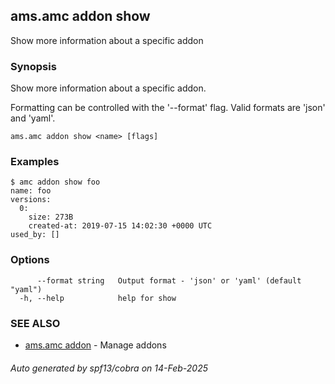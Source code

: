 ## ams.amc addon show

Show more information about a specific addon

### Synopsis

Show more information about a specific addon.

Formatting can be controlled with the '--format' flag.
Valid formats are 'json' and 'yaml'.

```
ams.amc addon show <name> [flags]
```

### Examples

```
$ amc addon show foo
name: foo
versions:
  0:
    size: 273B
    created-at: 2019-07-15 14:02:30 +0000 UTC
used_by: []

```

### Options

```
      --format string   Output format - 'json' or 'yaml' (default "yaml")
  -h, --help            help for show
```

### SEE ALSO

* [ams.amc addon](ams.amc_addon.md)	 - Manage addons

###### Auto generated by spf13/cobra on 14-Feb-2025
